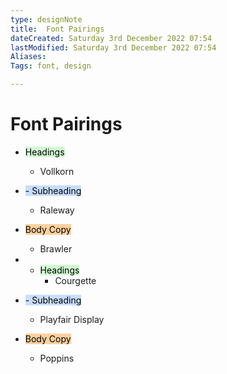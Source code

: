 ```yaml
---
type: designNote
title:  Font Pairings
dateCreated: Saturday 3rd December 2022 07:54
lastModified: Saturday 3rd December 2022 07:54
Aliases: 
Tags: font, design

---
```





# Font Pairings

- <mark style="background: #BBFABBA6;">Headings</mark>
	- Vollkorn
- <mark style="background: #ADCCFFA6;">- Subheading</mark>
	- Raleway
- <mark style="background: #FFB86CA6;">Body Copy</mark>
	- Brawler



- - <mark style="background: #BBFABBA6;">Headings</mark>
	- Courgette
- <mark style="background: #ADCCFFA6;">- Subheading</mark>
	- Playfair Display
- <mark style="background: #FFB86CA6;">Body Copy</mark>
	- Poppins